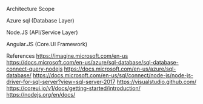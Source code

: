 Architecture Scope

Azure sql (Database Layer)

Node.JS (API/Service Layer)

Angular.JS (Core.UI Framework)

References
https://imagine.microsoft.com/en-us
https://docs.microsoft.com/en-us/azure/sql-database/sql-database-connect-query-nodejs
https://docs.microsoft.com/en-us/azure/sql-database/
https://docs.microsoft.com/en-us/sql/connect/node-js/node-js-driver-for-sql-server?view=sql-server-2017
https://visualstudio.github.com/
https://coreui.io/v1/docs/getting-started/introduction/
https://nodejs.org/en/docs/
